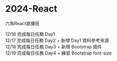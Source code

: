 # 2024-React
六角React直播班

12/16 完成每日任務 Day1  
12/17 完成每日任務 Day2 + 新增 Day1 資料參考來源  
12/18 完成每日任務 Day3 + 新增 Bootstrap 插件  
12/19 完成每日任務 Day4 + 練習 Bootstrap font-size  